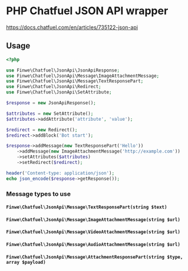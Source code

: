 # PHP Chatfuel JSON API wrapper

https://docs.chatfuel.com/en/articles/735122-json-api

## Usage

```php
<?php

use Finwe\Chatfuel\JsonApi\JsonApiResponse;
use Finwe\Chatfuel\JsonApi\Message\ImageAttachmentMessage;
use Finwe\Chatfuel\JsonApi\Message\TextResponsePart;
use Finwe\Chatfuel\JsonApi\Redirect;
use Finwe\Chatfuel\JsonApi\SetAttribute;

$response = new JsonApiResponse();

$attributes = new SetAttribute();
$attributes->addAttribute('attribute', 'value');

$redirect = new Redirect();
$redirect->addBlock('Bot start');

$response->addMessage(new TextResponsePart('Hello'))
	->addMessage(new ImageAttachmentMessage('http://example.com'))
	->setAttributes($attributes)
	->setRedirect($redirect);

header('Content-type: application/json');
echo json_encode($response->getResponse());

```

### Message types to use

#### `Finwe\Chatfuel\JsonApi\Message\TextResponsePart(string $text)`
#### `Finwe\Chatfuel\JsonApi\Message\ImageAttachmentMessage(string $url)`
#### `Finwe\Chatfuel\JsonApi\Message\VideoAttachmentMessage(string $url)`
#### `Finwe\Chatfuel\JsonApi\Message\AudioAttachmentMessage(string $url)`
#### `Finwe\Chatfuel\JsonApi\Message\AttachmentResponsePart(string $type, array $payload)`
